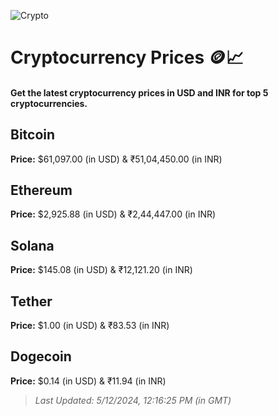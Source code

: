 
![Crypto](https://www.techguide.com.au/wp-content/uploads/2020/11/crypto3.jpeg)

# Cryptocurrency Prices 🪙📈

#### Get the latest cryptocurrency prices in USD and INR for top 5 cryptocurrencies.

## Bitcoin

**Price:** $61,097.00 (in USD) & ₹51,04,450.00 (in INR)

## Ethereum

**Price:** $2,925.88 (in USD) & ₹2,44,447.00 (in INR)

## Solana

**Price:** $145.08 (in USD) & ₹12,121.20 (in INR)

## Tether

**Price:** $1.00 (in USD) & ₹83.53 (in INR)

## Dogecoin

**Price:** $0.14 (in USD) & ₹11.94 (in INR)

> _Last Updated: 5/12/2024, 12:16:25 PM (in GMT)_
